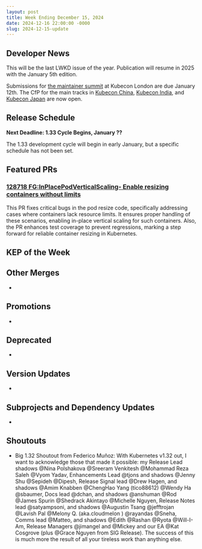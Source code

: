 ```yaml
---
layout: post
title: Week Ending December 15, 2024
date: 2024-12-16 22:00:00 -0000
slug: 2024-12-15-update
---
```


## Developer News

This will be the last LWKD issue of the year.  Publication will resume in 2025 with the January 5th edition.

Submissions for [the maintainer summit](https://events.linuxfoundation.org/kubecon-cloudnativecon-europe/features-add-ons/maintainer-summit/#call-for-proposals) at Kubecon London are due January 12th.  The CfP for the main tracks in [Kubecon China](https://events.linuxfoundation.org/kubecon-cloudnativecon-china/program/call-for-proposal/), [Kubecon India](https://events.linuxfoundation.org/kubecon-cloudnativecon-india/program/cfp/), and [Kubecon Japan](https://events.linuxfoundation.org/kubecon-cloudnativecon-japan/program/cfp/) are now open.

## Release Schedule

**Next Deadline: 1.33 Cycle Begins, January ??**

The 1.33 development cycle will begin in early January, but a specific schedule has not been set.

## Featured PRs

### [128718 FG:InPlacePodVerticalScaling- Enable resizing containers without limits](https://github.com/kubernetes/kubernetes/pull/128718)

This PR fixes critical bugs in the pod resize code, specifically addressing cases where containers lack resource limits.
It ensures proper handling of these scenarios, enabling in-place vertical scaling for such containers. Also,
the PR enhances test coverage to prevent regressions, marking a step forward for reliable container resizing in Kubernetes.

## KEP of the Week


## Other Merges

*

## Promotions

*

## Deprecated

*

## Version Updates

*

## Subprojects and Dependency Updates

*

## Shoutouts

* Big 1.32 Shoutout from Federico Muñoz: With Kubernetes v1.32 out, I want to acknowledge those that made it possible: my Release Lead shadows @Nina Polshakova @Sreeram Venkitesh @Mohammad Reza Saleh @Vyom Yadav, Enhancements Lead @tjons and shadows @Jenny Shu @Sepideh @Dipesh, Release Signal lead @Drew Hagen, and shadows @Amim Knabben @ChengHao Yang (tico88612) @Wendy Ha @sbaumer, Docs lead @dchan, and shadows @anshuman @Rod @James Spurin @Shedrack Akintayo @Michelle Nguyen, Release Notes lead @satyampsoni, and shadows @Augustin Tsang @jefftrojan @Lavish Pal @Melony Q. (aka.cloudmelon ) @rayandas @Sneha, Comms lead @Matteo, and shadows @Edith @Rashan @Ryota @Will-I-Am, Release Managers @jimangel and @Mickey and our EA @Kat Cosgrove (plus @Grace Nguyen from SIG Release). The success of this is much more the result of all your tireless work than anything else.
